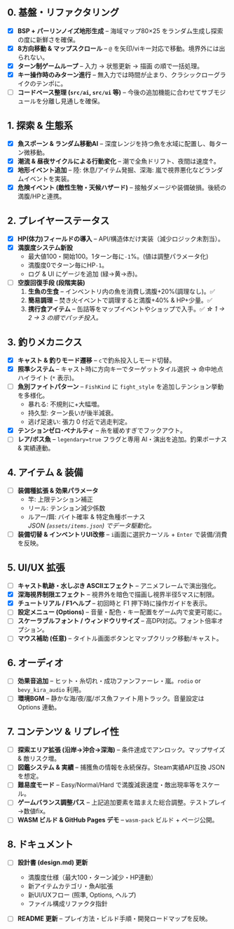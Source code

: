 ## 0. 基盤・リファクタリング
- [x] **BSP + パーリンノイズ地形生成** – 海域マップ80×25 をランダム生成し探索の度に新鮮さを確保。
- [x] **8方向移動 & マップスクロール** – `@` を矢印/viキー対応で移動。境界外には出られない。
- [x] **ターン制ゲームループ** – 入力 → 状態更新 → 描画 の順で一括処理。
- [x] **キー操作時のみターン進行** – 無入力では時間が止まり、クラシックローグライクのテンポに。
- [ ] **コードベース整理 (`src/ai`, `src/ui` 等)** – 今後の追加機能に合わせてサブモジュールを分離し見通しを確保。

## 1. 探索 & 生態系
- [x] **魚スポーン & ランダム移動AI** – 深度レンジを持つ魚を水域に配置し、毎ターン微移動。
- [x] **潮流 & 昼夜サイクルによる行動変化** – 潮で全魚ドリフト、夜間は速度↑。
- [x] **地形イベント追加** – 陸: 休息/アイテム発掘、深海: 嵐で視界悪化などランダムイベントを実装。
- [x] **危険イベント (敵性生物・天候ハザード)** – 接触ダメージや装備破損。後続の満腹/HPと連携。

## 2. プレイヤーステータス
- [x] **HP(体力)フィールドの導入** – API/構造体だけ実装（減少ロジック未割当）。
- [x] **満腹度システム新設**
  - 最大値100・開始100。1ターン毎に`-1`%。(値は調整パラメータ化)  
  - 満腹度0でターン毎にHP`-1`。  
  - ログ & UI にゲージを追加 (緑→黄→赤)。
- [ ] **空腹回復手段 (段階実装)**
  1. **生魚の生食** – インベントリ内の魚を消費し満腹+20%(調理なし)。✅
  2. **簡易調理** – 焚き火イベントで調理すると満腹+40% & HP+少量。✅
  3. **携行食アイテム** – 缶詰等をマップイベントやショップで入手。✅
  *☆ 1 → 2 → 3 の順でパッチ投入。*

## 3. 釣りメカニクス
- [x] **キャスト & 釣りモード遷移** – `c`で釣糸投入しモード切替。
- [x] **照準システム** – キャスト時に方向キーでターゲットタイル選択 → 命中地点ハイライト (`*` 表示)。
- [ ] **魚別ファイトパターン** – `FishKind` に `fight_style` を追加しテンション挙動を多様化。  
  - 暴れる: 不規則に+大幅増。  
  - 持久型: ターン長いが後半減衰。  
  - 逃げ足速い: 張力 0 付近で逃走判定。  
 - [x] **テンションゼロ･ペナルティ** – 糸を緩めすぎでフックアウト。
- [ ] **レア/ボス魚** – `legendary=true` フラグと専用 AI・演出を追加。釣果ボーナス & 実績連動。

## 4. アイテム & 装備
- [ ] **装備種拡張 & 効果パラメータ**  
  - 竿: 上限テンション補正  
  - リール: テンション減少係数  
  - ルアー/餌: バイト確率 & 特定魚種ボーナス  
  *JSON (`assets/items.json`) でデータ駆動化。*
- [ ] **装備切替 & インベントリUI改修** – `i`画面に選択カーソル + `Enter` で装備/消費を反映。

## 5. UI/UX 拡張
- [ ] **キャスト軌跡・水しぶき ASCIIエフェクト** – アニメフレームで演出強化。
- [x] **深海視界制限エフェクト** – 視界外を暗色で描画し視界半径5マスに制限。
- [x] **チュートリアル / F1ヘルプ** – 初回時と F1 押下時に操作ガイドを表示。
- [ ] **設定メニュー (Options)** – 音量・配色・キー配置をゲーム内で変更可能に。
- [ ] **スケーラブルフォント / ウィンドウリサイズ** – 高DPI対応。フォント倍率オプション。
- [ ] **マウス補助 (任意)** – タイトル画面ボタンとマップクリック移動/キャスト。

## 6. オーディオ
- [ ] **効果音追加** – ヒット・糸切れ・成功ファンファーレ・嵐。`rodio` or `bevy_kira_audio` 利用。
- [ ] **環境BGM** – 静かな海/夜/嵐/ボス魚ファイト用トラック。音量設定は Options 連動。

## 7. コンテンツ & リプレイ性
- [ ] **探索エリア拡張 (沿岸→沖合→深海)** – 条件達成でアンロック。マップサイズ & 敵リスク増。
- [ ] **図鑑システム & 実績** – 捕獲魚の情報を永続保存。Steam実績API互換 JSON を想定。
- [ ] **難易度モード** – Easy/Normal/Hard で満腹減衰速度・敵出現率等をスケール。
- [ ] **ゲームバランス調整パス** – 上記追加要素を踏まえた総合調整。テストプレイ→数値fix。
- [ ] **WASM ビルド & GitHub Pages デモ** – `wasm-pack` ビルド + ページ公開。

## 8. ドキュメント
- [ ] **設計書 (design.md) 更新**  
  - 満腹度仕様（最大100・ターン減少・HP連動）  
  - 新アイテムカテゴリ・魚AI拡張  
  - 新UI/UXフロー (照準, Options, ヘルプ)  
  - ファイル構成リファクタ指針
- [ ] **README 更新** – プレイ方法・ビルド手順・開発ロードマップを反映。

